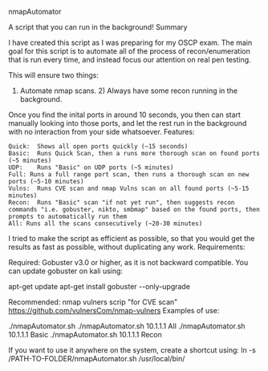 nmapAutomator

A script that you can run in the background!
Summary

I have created this script as I was preparing for my OSCP exam.
The main goal for this script is to automate all of the process of recon/enumeration that is run every time, and instead focus our attention on real pen testing.

This will ensure two things:
1) Automate nmap scans. 2) Always have some recon running in the background.

Once you find the inital ports in around 10 seconds, you then can start manually looking into those ports, and let the rest run in the background with no interaction from your side whatsoever.
Features:

    Quick:	Shows all open ports quickly (~15 seconds)
    Basic:	Runs Quick Scan, then a runs more thorough scan on found ports (~5 minutes)
    UDP:	Runs "Basic" on UDP ports (~5 minutes)
    Full: Runs a full range port scan, then runs a thorough scan on new ports (~5-10 minutes)
    Vulns:	Runs CVE scan and nmap Vulns scan on all found ports (~5-15 minutes)
    Recon:	Runs "Basic" scan "if not yet run", then suggests recon commands "i.e. gobuster, nikto, smbmap" based on the found ports, then prompts to automatically run them
    All: Runs all the scans consecutively (~20-30 minutes)

I tried to make the script as efficient as possible, so that you would get the results as fast as possible, without duplicating any work.
Requirements:

Required: Gobuster v3.0 or higher, as it is not backward compatible.
You can update gobuster on kali using:

apt-get update
apt-get install gobuster --only-upgrade  

Recommended: nmap vulners scrip "for CVE scan"
https://github.com/vulnersCom/nmap-vulners
Examples of use:

./nmapAutomator.sh
./nmapAutomator.sh 10.1.1.1 All
./nmapAutomator.sh 10.1.1.1 Basic
./nmapAutomator.sh 10.1.1.1 Recon

If you want to use it anywhere on the system, create a shortcut using:
ln -s /PATH-TO-FOLDER/nmapAutomator.sh /usr/local/bin/
